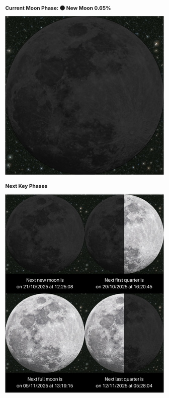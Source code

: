 ### Current Moon Phase: 🌑 New Moon 0.65%
![Moon Phase](moonphase.png)
### Next Key Phases
![Gallery](gallery.png)